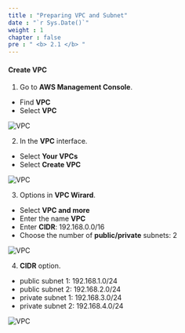 ```yaml
---
title : "Preparing VPC and Subnet"
date : "`r Sys.Date()`"
weight : 1
chapter : false
pre : " <b> 2.1 </b> "
---
```


#### Create VPC

1. Go to **AWS Management Console**.
  + Find **VPC**
  + Select **VPC**

![VPC ](/images/prerequiste/vpc/VPC-setup-0.png?featherlight=false&width=90pc)

2. In the **VPC** interface.
  + Select **Your VPCs**
  + Select **Create VPC**

![VPC](/images/prerequiste/vpc/VPC-setup-1.png?featherlight=false&width=90pc)


3. Options in **VPC Wirard**.
  + Select **VPC and more**
  + Enter the name **VPC**
  + Enter **CIDR**: 192.168.0.0/16
  + Choose the number of **public/private** subnets: 2

![VPC](/images/prerequiste/vpc/VPC-setup-2.png?featherlight=false&width=90pc)

4. **CIDR** option.
  + public subnet 1: 192.168.1.0/24
  + public subnet 2: 192.168.2.0/24
  + private subnet 1: 192.168.3.0/24
  + private subnet 2: 192.168.4.0/24

![VPC](/images/prerequiste/vpc/VPC-setup-3.png?featherlight=false&width=90pc)
